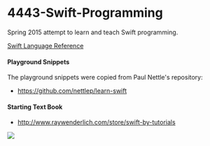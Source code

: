 4443-Swift-Programming
======================

Spring 2015 attempt to learn and teach Swift programming.

[Swift Language Reference](https://developer.apple.com/library/ios/documentation/Swift/Conceptual/Swift_Programming_Language/TheBasics.html#//apple_ref/doc/uid/TP40014097-CH3-XID_0)

#### Playground Snippets

The playground snippets were copied from Paul Nettle's repository: 

- https://github.com/nettlep/learn-swift

#### Starting Text Book

- http://www.raywenderlich.com/store/swift-by-tutorials

![](http://cdn2.raywenderlich.com/wp-content/themes/raywenderlich/images/store/Swift-PDF-phones-640.png)
